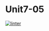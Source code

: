 # Unit7-05
[![linter](https://github.com/Rober-Smith/Unit7-05/workflows/linter/badge.svg)](https://github.com/marketplace/actions/super-linter)

